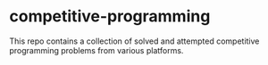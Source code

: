 # competitive-programming
This repo contains a collection of solved and attempted competitive programming problems from various platforms.
